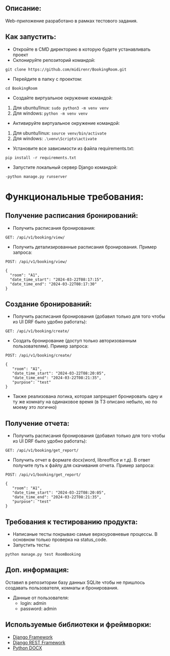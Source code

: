 ## Описание:
Web-приложение разработано в рамках тестового задания.

## Как запустить:
- Откройте в CMD директорию в которую будете устанавливать проект
- Склонируйте репозиторий командой:
```
git clone https://github.com/midirenr/BookingRoom.git
```

- Перейдите в папку с проектом: 
```
cd BookingRoom
```

- Создайте виртуальное окружение командой:
1) Для ubuntu/linux: ```sudo python3 -m venv venv```
2) Для windows: ```python -m venv venv```

- Активируйте виртуальное окружение командой:
1) Для ubuntu/linux: ```source venv/bin/activate```
2) Для windows: ```.\venv\Scripts\activate```

- Установите все зависимости из файла requirements.txt:
```
pip install -r requirements.txt
```

- Запустите локальный сервер Django командой:
```
-python manage.py runserver
```

# Функциональные требования:
## Получение расписания бронирований:
  
- Получить расписания бронирования:
```
GET: /api/v1/booking/view/
```

- Получить детализированные расписания бронирования. Пример запроса:
```
POST: /api/v1/booking/view/

{
  "room": "A1",
  "date_time_start": "2024-03-22T08:17:15",
  "date_time_end": "2024-03-22T08:17:30"
}
```

## Создание бронирований:
  
- Получить расписания бронирования (добавил только для того чтобы из UI DRF было удобно работать):
```
GET: /api/v1/booking/create/
```

- Создать бронирование (доступ только авторизованным пользователям). Пример запроса:
```
POST: /api/v1/booking/create/

{
   "room": "A1",
   "date_time_start": "2024-03-22T08:20:05",
   "date_time_end": "2024-03-22T08:21:35",
   "purpose": "test"
}
```
- Также реализована логика, которая запрещает бронировать одну и ту же комнату на одинаковое время (в ТЗ описано небыло, но по моему это логично)

## Получение отчета:
  
- Получить расписания бронирования (добавил только для того чтобы из UI DRF было удобно работать):
```
GET: /api/v1/booking/get_report/
```

- Получить отчет в формате docx(word, libreoffice и т.д). В ответ получите путь к файлу для скачивания отчета. Пример запроса:
```
POST: /api/v1/booking/get_report/

{
   "room": "A1",
   "date_time_start": "2024-03-22T08:20:05",
   "date_time_end": "2024-03-22T08:21:35",
   "purpose": "test"
}
```

## Требования к тестированию продукта:
  
- Написаные тесты покрываю самые верхоуровневые процессы. В основном только проверка на status_code.
- Запустить тесты:
```
python manage.py test RoomBooking
```

## Доп. информация:
  
Оставил в репозитории базу данных SQLite чтобы не пришлось создавать пользователя, комнаты и бронирования.

- Данные от пользователя:
  - login: admin
  - password: admin


## Используемые библиотеки и фреймворки:
- [Django Framework](https://www.djangoproject.com/)
- [Django REST Framework](https://www.django-rest-framework.org)
- [Python DOCX](https://pypi.org/project/python-docx/)

